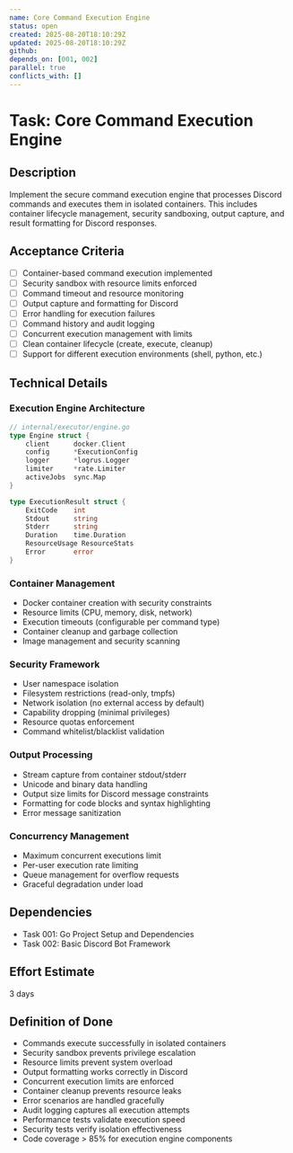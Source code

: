 ```yaml
---
name: Core Command Execution Engine
status: open
created: 2025-08-20T18:10:29Z
updated: 2025-08-20T18:10:29Z
github: 
depends_on: [001, 002]
parallel: true
conflicts_with: []
---
```


# Task: Core Command Execution Engine

## Description

Implement the secure command execution engine that processes Discord commands and executes them in isolated containers. This includes container lifecycle management, security sandboxing, output capture, and result formatting for Discord responses.

## Acceptance Criteria

- [ ] Container-based command execution implemented
- [ ] Security sandbox with resource limits enforced
- [ ] Command timeout and resource monitoring
- [ ] Output capture and formatting for Discord
- [ ] Error handling for execution failures
- [ ] Command history and audit logging
- [ ] Concurrent execution management with limits
- [ ] Clean container lifecycle (create, execute, cleanup)
- [ ] Support for different execution environments (shell, python, etc.)

## Technical Details

### Execution Engine Architecture
```go
// internal/executor/engine.go
type Engine struct {
    client      docker.Client
    config      *ExecutionConfig
    logger      *logrus.Logger
    limiter     *rate.Limiter
    activeJobs  sync.Map
}

type ExecutionResult struct {
    ExitCode    int
    Stdout      string
    Stderr      string
    Duration    time.Duration
    ResourceUsage ResourceStats
    Error       error
}
```

### Container Management
- Docker container creation with security constraints
- Resource limits (CPU, memory, disk, network)
- Execution timeouts (configurable per command type)
- Container cleanup and garbage collection
- Image management and security scanning

### Security Framework
- User namespace isolation
- Filesystem restrictions (read-only, tmpfs)
- Network isolation (no external access by default)
- Capability dropping (minimal privileges)
- Resource quotas enforcement
- Command whitelist/blacklist validation

### Output Processing
- Stream capture from container stdout/stderr
- Unicode and binary data handling
- Output size limits for Discord message constraints
- Formatting for code blocks and syntax highlighting
- Error message sanitization

### Concurrency Management
- Maximum concurrent executions limit
- Per-user execution rate limiting
- Queue management for overflow requests
- Graceful degradation under load

## Dependencies

- Task 001: Go Project Setup and Dependencies
- Task 002: Basic Discord Bot Framework

## Effort Estimate

3 days

## Definition of Done

- Commands execute successfully in isolated containers
- Security sandbox prevents privilege escalation
- Resource limits prevent system overload
- Output formatting works correctly in Discord
- Concurrent execution limits are enforced
- Container cleanup prevents resource leaks
- Error scenarios are handled gracefully
- Audit logging captures all execution attempts
- Performance tests validate execution speed
- Security tests verify isolation effectiveness
- Code coverage > 85% for execution engine components